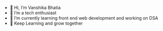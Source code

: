 - 👋 Hi, I’m Vanshika Bhatia
- 👀 I’m a tech enthusiast
- 🌱 I’m currently learning front end web development and working on DSA
- 💞️ Keep Learning and grow together
